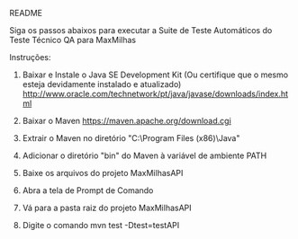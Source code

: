 README

Siga os passos abaixos para executar a Suite de Teste Automáticos do Teste Técnico QA para MaxMilhas

Instruções:

1) Baixar e Instale o Java SE Development Kit (Ou certifique que o mesmo esteja devidamente instalado e atualizado)
http://www.oracle.com/technetwork/pt/java/javase/downloads/index.html

2) Baixar o Maven
https://maven.apache.org/download.cgi

3) Extrair o Maven no diretório "C:\Program Files (x86)\Java"

4) Adicionar o diretório "bin" do Maven à variável de ambiente PATH

5) Baixe os arquivos do projeto MaxMilhasAPI

6) Abra a tela de Prompt de Comando

7) Vá para a pasta raiz do projeto MaxMilhasAPI

8) Digite o comando mvn test -Dtest=testAPI

